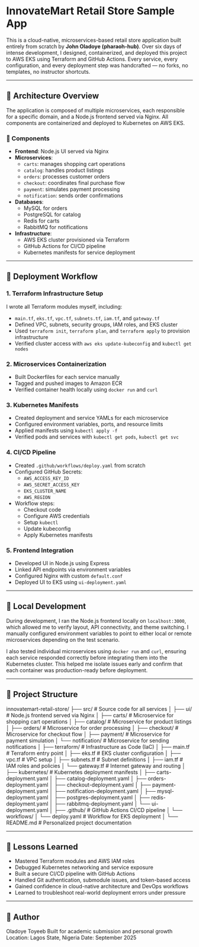# InnovateMart Retail Store Sample App

This is a cloud-native, microservices-based retail store application built entirely from scratch by **John Oladoye (pharaoh-hub)**. Over six days of intense development, I designed, containerized, and deployed this project to AWS EKS using Terraform and GitHub Actions. Every service, every configuration, and every deployment step was handcrafted — no forks, no templates, no instructor shortcuts.

---

## 🧱 Architecture Overview

The application is composed of multiple microservices, each responsible for a specific domain, and a Node.js frontend served via Nginx. All components are containerized and deployed to Kubernetes on AWS EKS.

### 🔧 Components

- **Frontend**: Node.js UI served via Nginx
- **Microservices**:
  - `carts`: manages shopping cart operations
  - `catalog`: handles product listings
  - `orders`: processes customer orders
  - `checkout`: coordinates final purchase flow
  - `payment`: simulates payment processing
  - `notification`: sends order confirmations
- **Databases**:
  - MySQL for orders
  - PostgreSQL for catalog
  - Redis for carts
  - RabbitMQ for notifications
- **Infrastructure**:
  - AWS EKS cluster provisioned via Terraform
  - GitHub Actions for CI/CD pipeline
  - Kubernetes manifests for service deployment

---

## 🚀 Deployment Workflow

### 1. **Terraform Infrastructure Setup**
I wrote all Terraform modules myself, including:
- `main.tf`, `eks.tf`, `vpc.tf`, `subnets.tf`, `iam.tf`, and `gateway.tf`
- Defined VPC, subnets, security groups, IAM roles, and EKS cluster
- Used `terraform init`, `terraform plan`, and `terraform apply` to provision infrastructure
- Verified cluster access with `aws eks update-kubeconfig` and `kubectl get nodes`

### 2. **Microservices Containerization**
- Built Dockerfiles for each service manually
- Tagged and pushed images to Amazon ECR
- Verified container health locally using `docker run` and `curl`

### 3. **Kubernetes Manifests**
- Created deployment and service YAMLs for each microservice
- Configured environment variables, ports, and resource limits
- Applied manifests using `kubectl apply -f`
- Verified pods and services with `kubectl get pods`, `kubectl get svc`

### 4. **CI/CD Pipeline**
- Created `.github/workflows/deploy.yaml` from scratch
- Configured GitHub Secrets:
  - `AWS_ACCESS_KEY_ID`
  - `AWS_SECRET_ACCESS_KEY`
  - `EKS_CLUSTER_NAME`
  - `AWS_REGION`
- Workflow steps:
  - Checkout code
  - Configure AWS credentials
  - Setup `kubectl`
  - Update kubeconfig
  - Apply Kubernetes manifests

### 5. **Frontend Integration**
- Developed UI in Node.js using Express
- Linked API endpoints via environment variables
- Configured Nginx with custom `default.conf`
- Deployed UI to EKS using `ui-deployment.yaml`

---

## 🧪 Local Development

During development, I ran the Node.js frontend locally on `localhost:3000`, which allowed me to verify layout, API connectivity, and theme switching. I manually configured environment variables to point to either local or remote microservices depending on the test scenario.

I also tested individual microservices using `docker run` and `curl`, ensuring each service responded correctly before integrating them into the Kubernetes cluster. This helped me isolate issues early and confirm that each container was production-ready before deployment.

---

## 📁 Project Structure
innovatemart-retail-store/
├── src/                          # Source code for all services
│   ├── ui/                       # Node.js frontend served via Nginx
│   ├── carts/                    # Microservice for shopping cart operations
│   ├── catalog/                  # Microservice for product listings
│   ├── orders/                   # Microservice for order processing
│   ├── checkout/                 # Microservice for checkout flow
│   ├── payment/                  # Microservice for payment simulation
│   └── notification/            # Microservice for sending notifications
│
├── terraform/                   # Infrastructure as Code (IaC)
│   ├── main.tf                  # Terraform entry point
│   ├── eks.tf                   # EKS cluster configuration
│   ├── vpc.tf                   # VPC setup
│   ├── subnets.tf               # Subnet definitions
│   ├── iam.tf                   # IAM roles and policies
│   └── gateway.tf               # Internet gateway and routing
│
├── kubernetes/                  # Kubernetes deployment manifests
│   ├── carts-deployment.yaml
│   ├── catalog-deployment.yaml
│   ├── orders-deployment.yaml
│   ├── checkout-deployment.yaml
│   ├── payment-deployment.yaml
│   ├── notification-deployment.yaml
│   ├── mysql-deployment.yaml
│   ├── postgres-deployment.yaml
│   ├── redis-deployment.yaml
│   ├── rabbitmq-deployment.yaml
│   └── ui-deployment.yaml
│
├── .github/                     # GitHub Actions CI/CD pipeline
│   └── workflows/
│       └── deploy.yaml          # Workflow for EKS deployment
│
└── README.md                    # Personalized project documentation


---

## 🧠 Lessons Learned

- Mastered Terraform modules and AWS IAM roles
- Debugged Kubernetes networking and service exposure
- Built a secure CI/CD pipeline with GitHub Actions
- Handled Git authentication, submodule issues, and token-based access
- Gained confidence in cloud-native architecture and DevOps workflows
- Learned to troubleshoot real-world deployment errors under pressure

---

## 👤 Author

Oladoye Toyeeb
Built for academic submission and personal growth
Location: Lagos State, Nigeria
Date: September 2025
